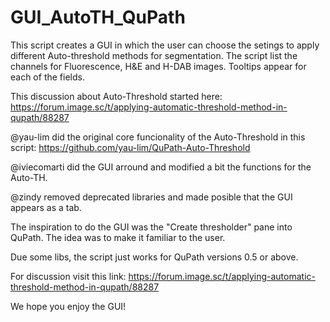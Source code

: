 # GUI_AutoTH_QuPath

This script creates a GUI in which the user can choose the setings to apply different Auto-threshold methods for segmentation.
The script list the channels for Fluorescence, H&E and H-DAB images. Tooltips appear for each of the fields.

This discussion about Auto-Threshold started here: https://forum.image.sc/t/applying-automatic-threshold-method-in-qupath/88287

@yau-lim did the original core funcionality of the Auto-Threshold in this script: https://github.com/yau-lim/QuPath-Auto-Threshold


@iviecomarti did the GUI arround and modified a bit the functions for the Auto-TH.


@zindy removed deprecated libraries and made posible that the GUI appears as a tab.

The inspiration to do the GUI was the "Create thresholder" pane into QuPath. The idea was to make it familiar to the user. 

Due some libs, the script just works for QuPath versions 0.5 or above.

For discussion visit this link: https://forum.image.sc/t/applying-automatic-threshold-method-in-qupath/88287

We hope you enjoy the GUI!
